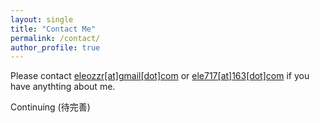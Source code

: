 ```yaml
---
layout: single
title: "Contact Me"
permalink: /contact/
author_profile: true
---
```


Please contact [eleozzr[at]gmail[dot]com](mailto:eleozzr@gmail.com "For quicker response, recommand mailto ele717@163.com") or [ele717[at]163[dot]com](mailto:ele717@163.com) if you have anythting about me.

Continuing (待完善)

